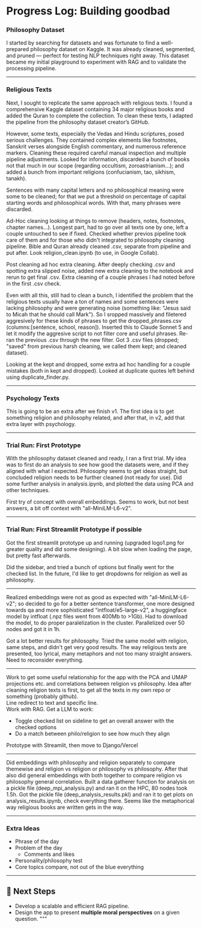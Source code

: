 # Progress Log: Building **goodbad**



### Philosophy Dataset

I started by searching for datasets and was fortunate to find a well-prepared philosophy dataset on Kaggle. It was already cleaned, segmented, and pruned — perfect for testing NLP techniques right away. This dataset became my initial playground to experiment with RAG and to validate the processing pipeline.

---

### Religious Texts

Next, I sought to replicate the same approach with religious texts. I found a comprehensive Kaggle dataset containing 34 major religious books and added the Quran to complete the collection. To clean these texts, I adapted the pipeline from the philosophy dataset creator’s GitHub.  

However, some texts, especially the Vedas and Hindu scriptures, posed serious challenges. They contained complex elements like footnotes, Sanskrit verses alongside English commentary, and numerous reference markers. Cleaning these required careful manual inspection and multiple pipeline adjustments. Looked for information, discarded a bunch of books not that much in our scope (regarding occultism, zoroastrianism...); and added a bunch from important religions (confucianism, tao, sikhism, tanakh).

Sentences with many capital letters and no philosophical meaning were some to be cleaned; for that we put a threshold on percentage of capital starting words and philosophical words. With that, many phrases were discarded.

Ad-Hoc cleaning looking at things to remove (headers, notes, footnotes, chapter names...). Longest part, had to go over all texts one by one, left a couple untouched to see if fixed. Checked whether previos pipeline took care of them and for those who didn't integrated to philosophy cleaning pipeline. Bible and Quran already cleaned .csv, separate from pipeline and put after. Look religion_clean.ipynb (to use, in Google Collab).

Post cleaning ad hoc extra cleaning. After deeply checking .csv and spotting extra slipped noise, added new extra cleaning to the notebook and rerun to get final .csv. Extra cleaning of a couple phrases I had noted before in the first .csv check.

Even with all this, still had to clean a bunch, I identified the problem that the religious texts usually have a ton of names and some sentences were lacking philosophy and were generating noise (something like: "Jesus said to Micah that he should call Mark"). So I sropped massively and filetered aggresively for these kinds of phrases to get the dropped_phrases.csv (columns:[sentence, school, reason]). Inserted this to Claude Sonnet 5 and let it modify the aggresive script to not filter core and useful phrases. Re-ran the previous .csv through the new filter. Got 3 .csv files (dropped; "saved" from previous harsh cleaning, we called them kept; and cleaned dataset).

Looking at the kept and dropped, some extra ad hoc handling for a couple mistakes (both in kept and dropped). Looked at duplicate quotes left behind using duplicate_finder.py.

---

### Psychology Texts

This is going to be an extra after we finish v1. The first idea is to get something religion and philosophy related, and after that, in v2, add that extra layer with psychology.

---

### Trial Run: First Prototype

With the philosophy dataset cleaned and ready, I ran a first trial. My idea was to first do an analysis to see how good the datasets were, and if they aligned with what I expected. Philosophy seems to get ideas straight, but concluded religion needs to be further cleaned (not ready for use). Did some further analysis in analysis.ipynb, and plotted the data using PCA and other techniques.

First try of concept with overall embeddings. Seems to work, but not best answers, a bit off context with "all-MiniLM-L6-v2".

---

### Trial Run: First Streamlit Prototype if possible

Got the first streamlit prototype up and running (upgraded logo1.png for greater quality and did some designing). A bit slow when loading the page, but pretty fast afterwards.

Did the sidebar, and tried a bunch of options but finally went for the checked list. In the future, I'd like to get dropdowns for religion as well as philosophy.

---

Realized embeddings were not as good as expected with "all-MiniLM-L6-v2"; so decided to go for a better sentence transformer, one more designed towards qa and more sophisticated "intfloat/e5-large-v2", a huggingface model by intfloat (.npz files went from 400Mb to >1Gb). Had to download the model, to do proper paralelization in the cluster. Parallelized over 50 nodes and got it in 1h. 


Got a lot better results for philosophy. Tried the same model with religion, same steps, and didn't get very good results. The way religious texts are presented, too lyrical, many metaphors and not too many straight answers. Need to reconsider everything.

---

Work to get some useful relationship for the app with the PCA and UMAP projections etc. and correlations between religion vs philosophy. 
Idea after cleaning religion texts is first, to get all the texts in my own repo or something (probably github).    
Line redirect to text and specific line.  
Work with RAG. Get a LLM to work:  

- Toggle checked list on sideline to get an overall answer with the checked options  
- Do a match between philo/religion to see how much they align

Prototype with Streamlit, then move to Django/Vercel

---

Did embeddings with philosophy and religion separately to compare themewise and religion vs religion or philosophy vs philosophy. After that also did general embeddings with both together to compare religion vs philosophy general correlation. Built a data gatherer function for analysis on a pickle file (deep_mpi_analysis.py) and ran it on the HPC, 80 nodes took 1.5h. Got the pickle file (deep_analysis_results.pkl) and ran it to get plots on analysis_results.ipynb, check everything there. Seems like the metaphorical way religious books are written gets in the way.

---

### Extra Ideas

- Phrase of the day
- Problem of the day
    - Comments and likes
- Personality/philosophy test
- Core topics compare, not out of the blue everything
---

## 📁 Next Steps

- Develop a scalable and efficient RAG pipeline.
- Design the app to present **multiple moral perspectives** on a given question.
"""
